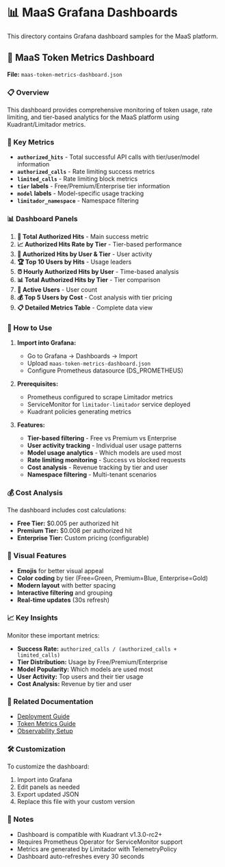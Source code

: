 # 📊 MaaS Grafana Dashboards

This directory contains Grafana dashboard samples for the MaaS platform.

## 🚀 MaaS Token Metrics Dashboard

**File:** `maas-token-metrics-dashboard.json`

### 📋 Overview

This dashboard provides comprehensive monitoring of token usage, rate limiting, and tier-based analytics for the MaaS platform using Kuadrant/Limitador metrics.

### 🎯 Key Metrics

- **`authorized_hits`** - Total successful API calls with tier/user/model information
- **`authorized_calls`** - Rate limiting success metrics  
- **`limited_calls`** - Rate limiting block metrics
- **`tier` labels** - Free/Premium/Enterprise tier information
- **`model` labels** - Model-specific usage tracking
- **`limitador_namespace`** - Namespace filtering

### 📊 Dashboard Panels

1. **🎯 Total Authorized Hits** - Main success metric
2. **📈 Authorized Hits Rate by Tier** - Tier-based performance
3. **👥 Authorized Hits by User & Tier** - User activity
4. **🏆 Top 10 Users by Hits** - Usage leaders
5. **⏰ Hourly Authorized Hits by User** - Time-based analysis
6. **📊 Total Authorized Hits by Tier** - Tier comparison
7. **👥 Active Users** - User count
8. **💰 Top 5 Users by Cost** - Cost analysis with tier pricing
9. **📋 Detailed Metrics Table** - Complete data view

### 🔧 How to Use

1. **Import into Grafana:**
   - Go to Grafana → Dashboards → Import
   - Upload `maas-token-metrics-dashboard.json`
   - Configure Prometheus datasource (DS_PROMETHEUS)

2. **Prerequisites:**
   - Prometheus configured to scrape Limitador metrics
   - ServiceMonitor for `limitador-limitador` service deployed
   - Kuadrant policies generating metrics

3. **Features:**
   - **Tier-based filtering** - Free vs Premium vs Enterprise
   - **User activity tracking** - Individual user usage patterns
   - **Model usage analytics** - Which models are used most
   - **Rate limiting monitoring** - Success vs blocked requests
   - **Cost analysis** - Revenue tracking by tier and user
   - **Namespace filtering** - Multi-tenant scenarios

### 💰 Cost Analysis

The dashboard includes cost calculations:
- **Free Tier:** $0.005 per authorized hit
- **Premium Tier:** $0.008 per authorized hit
- **Enterprise Tier:** Custom pricing (configurable)

### 🎨 Visual Features

- **Emojis** for better visual appeal
- **Color coding** by tier (Free=Green, Premium=Blue, Enterprise=Gold)
- **Modern layout** with better spacing
- **Interactive filtering** and grouping
- **Real-time updates** (30s refresh)

### 📈 Key Insights

Monitor these important metrics:
- **Success Rate:** `authorized_calls / (authorized_calls + limited_calls)`
- **Tier Distribution:** Usage by Free/Premium/Enterprise
- **Model Popularity:** Which models are used most
- **User Activity:** Top users and their tier usage
- **Cost Analysis:** Revenue by tier and user

### 🔗 Related Documentation

- [Deployment Guide](../../README.md)
- [Token Metrics Guide](../../token-metrics.md)
- [Observability Setup](../../deployment/base/observability/)

### 🛠️ Customization

To customize the dashboard:
1. Import into Grafana
2. Edit panels as needed
3. Export updated JSON
4. Replace this file with your custom version

### 📝 Notes

- Dashboard is compatible with Kuadrant v1.3.0-rc2+
- Requires Prometheus Operator for ServiceMonitor support
- Metrics are generated by Limitador with TelemetryPolicy
- Dashboard auto-refreshes every 30 seconds
